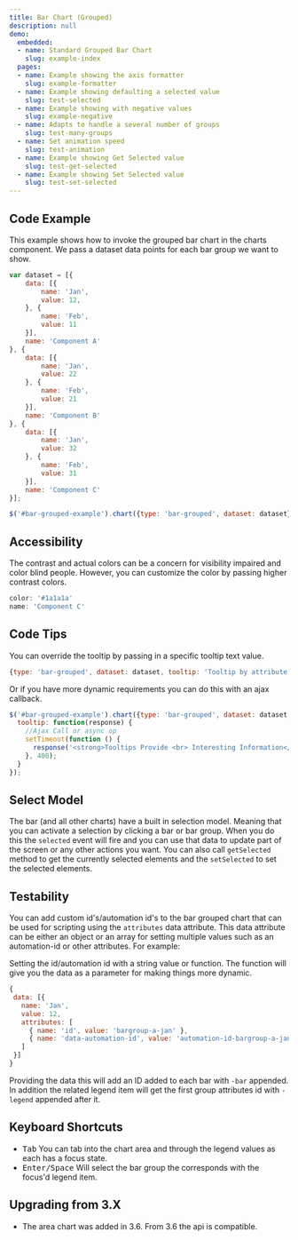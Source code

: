 ```yaml
---
title: Bar Chart (Grouped)
description: null
demo:
  embedded:
  - name: Standard Grouped Bar Chart
    slug: example-index
  pages:
  - name: Example showing the axis formatter
    slug: example-formatter
  - name: Example showing defaulting a selected value
    slug: test-selected
  - name: Example showing with negative values
    slug: example-negative
  - name: Adapts to handle a several number of groups
    slug: test-many-groups
  - name: Set animation speed
    slug: test-animation
  - name: Example showing Get Selected value
    slug: test-get-selected
  - name: Example showing Set Selected value
    slug: test-set-selected
---
```


## Code Example

This example shows how to invoke the grouped bar chart in the charts component. We pass a dataset data points for each bar group we want to show.

```javascript
var dataset = [{
    data: [{
        name: 'Jan',
        value: 12,
    }, {
        name: 'Feb',
        value: 11
    }],
    name: 'Component A'
}, {
    data: [{
        name: 'Jan',
        value: 22
    }, {
        name: 'Feb',
        value: 21
    }],
    name: 'Component B'
}, {
    data: [{
        name: 'Jan',
        value: 32
    }, {
        name: 'Feb',
        value: 31
    }],
    name: 'Component C'
}];

$('#bar-grouped-example').chart({type: 'bar-grouped', dataset: dataset});
```

## Accessibility

The contrast and actual colors can be a concern for visibility impaired and color blind people. However, you can customize the color by passing higher contrast colors.

```javascript
color: '#1a1a1a'
name: 'Component C'
```

## Code Tips

You can override the tooltip by passing in a specific tooltip text value.

```javascript
{type: 'bar-grouped', dataset: dataset, tooltip: 'Tooltip by attribute'}
```

Or if you have more dynamic requirements you can do this with an ajax callback.

```javascript
$('#bar-grouped-example').chart({type: 'bar-grouped', dataset: dataset,
  tooltip: function(response) {
    //Ajax Call or async op
    setTimeout(function () {
      response('<strong>Tooltips Provide <br> Interesting Information</strong>');
    }, 400);
  }
});
```

## Select Model

The bar (and all other charts) have a built in selection model. Meaning that you can activate a selection by clicking a bar or bar group. When you do this the `selected` event will fire and you can use that data to update part of the screen or any other actions you want. You can also call `getSelected` method to get the currently selected elements and the `setSelected` to set the selected elements.

## Testability

You can add custom id's/automation id's to the bar grouped chart that can be used for scripting using the `attributes` data attribute. This data attribute can be either an object or an array for setting multiple values such as an automation-id or other attributes. For example:

Setting the id/automation id with a string value or function. The function will give you the data as a parameter for making things more dynamic.

 ```js
{
  data: [{
    name: 'Jan',
    value: 12,
    attributes: [
      { name: 'id', value: 'bargroup-a-jan' },
      { name: 'data-automation-id', value: 'automation-id-bargroup-a-jan' }
    ]
  }]
}
```

Providing the data this will add an ID added to each bar with `-bar` appended. In addition the related legend item will get the first group attributes id with `-legend` appended after it.

## Keyboard Shortcuts

- <kbd>Tab</kbd> You can tab into the chart area and through the legend values as each has a focus state.
- <kbd>Enter/Space</kbd> Will select the bar group the corresponds with the focus'd legend item.

## Upgrading from 3.X

- The area chart was added in 3.6. From 3.6 the api is compatible.
